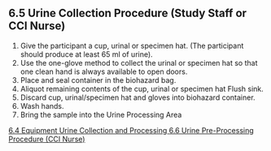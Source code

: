 ## 6.5 Urine Collection Procedure (Study Staff or CCI Nurse)

1. Give the participant a cup, urinal or specimen hat. (The participant should produce at least 65 ml of urine).
2. Use the one-glove method to collect the urinal or specimen hat so that one clean hand is always available to open doors.
3. Place and seal container in the biohazard bag.
4. Aliquot remaining contents of the cup, urinal or specimen hat Flush sink.
5. Discard cup, urinal/specimen hat and gloves into biohazard container.
6. Wash hands.
7. Bring the sample into the Urine Processing Area



<div class="center">
<div class="btn-group">
  <a href=":pages_path:/manuals/urine-collection-processing/6-04-equipment.md" class="btn btn-default">
    <span class="glyphicon glyphicon-chevron-left"></span>
    6.4 Equipment
  </a>

  <a href=":pages_path:/manuals/urine-collection-processing" class="btn btn-default">
    <span class="glyphicon glyphicon-chevron-up"></span>
    Urine Collection and Processing
  </a>

  <a href=":pages_path:/manuals/urine-collection-processing/6-06-urine-preprocessing-procedure.md" class="btn btn-default">
    6.6 Urine Pre-Processing Procedure (CCI Nurse)
    <span class="glyphicon glyphicon-chevron-right"></span>
  </a>
</div>
</div>
